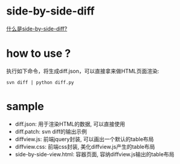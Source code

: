 # side-by-side-diff

[什么是side-by-side-diff?](https://owenliang.github.io/side-by-side-diff/sample/side-by-side-view.html)

# how to use ?

执行如下命令，将生成diff.json，可以直接拿来做HTML页面渲染:

```
svn diff | python diff.py
```

# sample 

* diff.json: 用于渲染HTML的数据, 可以直接使用
* diff.patch: svn diff的输出示例
* diffview.js: 前端jquery封装, 可以画出一个默认的table布局
* diffview.css: 前端css封装, 美化diffview.js产生的table布局
* side-by-side-view.html: 容器页面, 容纳diffview.js输出的table布局
